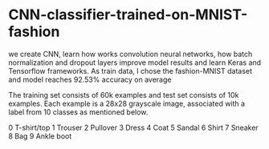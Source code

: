# CNN-classifier-trained-on-MNIST-fashion
we create CNN, learn how works convolution neural networks, how batch normalization and dropout layers improve model results and learn Keras and Tensorflow frameworks. As train data, I chose the fashion-MNIST dataset and model reaches 92.53% accuracy on average

The training set consists of 60k examples and test set consists of 10k examples. Each example is a 28x28 grayscale image, associated with a label from 10 classes as mentioned below.

0 T-shirt/top
1 Trouser
2 Pullover
3 Dress
4 Coat
5 Sandal
6 Shirt
7 Sneaker
8 Bag
9 Ankle boot
